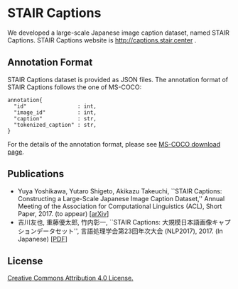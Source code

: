 # STAIR Captions
We developed a large-scale Japanese image caption dataset, named STAIR Captions.
STAIR Captions website is http://captions.stair.center .

## Annotation Format
STAIR Captions dataset is provided as JSON files.
The annotation format of STAIR Captions follows the one of MS-COCO: 
```
annotation{
  "id"                : int,
  "image_id"          : int,
  "caption"           : str,
  "tokenized_caption" : str,
}
```

For the details of the annotation format, please see [MS-COCO download page](http://mscoco.org/dataset/#download).


## Publications
- Yuya Yoshikawa, Yutaro Shigeto, Akikazu Takeuchi, ``STAIR Captions: Constructing a Large-Scale Japanese Image Caption Dataset,'' Annual Meeting of the Association for Computational Linguistics (ACL), Short Paper, 2017. (to appear) [[arXiv](https://arxiv.org/abs/1705.00823)] 
- 吉川友也, 重藤優太郎, 竹内彰一, ``STAIR Captions: 大規模日本語画像キャプションデータセット'', 言語処理学会第23回年次大会 (NLP2017), 2017. (In Japanese)  [<a href="paper/nlp2017-stair-captions.pdf" target="_blank">PDF</a>] 

## License
[Creative Commons Attribution 4.0 License.](https://creativecommons.org/licenses/by/4.0/legalcode)

